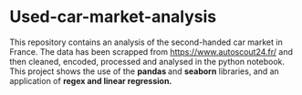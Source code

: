 # Used-car-market-analysis <br>
This repository contains an analysis of the second-handed car market in France. The data has been scrapped from https://www.autoscout24.fr/ and then cleaned, encoded, processed and analysed in the python notebook. <br>
This project shows the use of the <b>pandas </b>and <b>seaborn</b> libraries, and an application of <b>regex and linear regression.</b>
